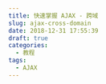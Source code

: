 ```yaml
---
title: 快速掌握 AJAX - 跨域
slug: ajax-cross-domain
date: 2018-12-31 17:55:39
draft: true
categories:
  - 教程
tags:
  - AJAX
---
```

